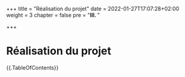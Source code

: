 +++
title = "Réalisation du projet"
date = 2022-01-27T17:07:28+02:00
weight = 3
chapter = false
pre = "<b>III. </b>"

+++

# Réalisation du projet

{{.TableOfContents}}